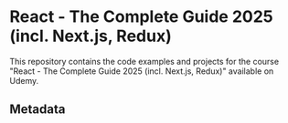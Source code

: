 # React - The Complete Guide 2025 (incl. Next.js, Redux)

This repository contains the code examples and projects for the course "React - The Complete Guide 2025 (incl. Next.js, Redux)" available on Udemy.

## Metadata
